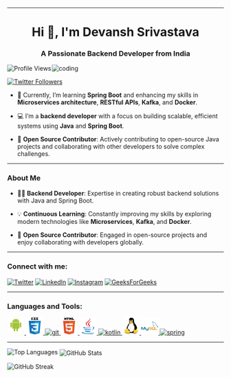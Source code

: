 
---

<h1 align="center">Hi 👋, I'm Devansh Srivastava</h1>
<h3 align="center">A Passionate Backend Developer from India</h3>

<img align="right" alt="coding" width="400" src="https://user-images.githubusercontent.com/55389276/140866485-8fb1c876-9a8f-4d6a-98dc-08c4981eaf70.gif">

<p align="left"> <img src="https://komarev.com/ghpvc/?username=devloperdevansh&label=Profile%20views&color=0e75b6&style=flat" alt="Profile Views" /> </p>

<p align="left"> <a href="https://twitter.com/@devansh11371177" target="_blank"><img src="https://img.shields.io/twitter/follow/@devansh11371177?logo=twitter&style=for-the-badge" alt="Twitter Followers" /></a> </p>

- 🌱 Currently, I’m learning **Spring Boot** and enhancing my skills in **Microservices architecture**, **RESTful APIs**, **Kafka**, and **Docker**.

- 💻 I’m a **backend developer** with a focus on building scalable, efficient systems using **Java** and **Spring Boot**.

- 🤝 **Open Source Contributor**: Actively contributing to open-source Java projects and collaborating with other developers to solve complex challenges.

---

<h3>About Me</h3>

- 👨‍💻 **Backend Developer**: Expertise in creating robust backend solutions with Java and Spring Boot.

- 💡 **Continuous Learning**: Constantly improving my skills by exploring modern technologies like **Microservices**, **Kafka**, and **Docker**.

- 🌱 **Open Source Contributor**: Engaged in open-source projects and enjoy collaborating with developers globally.

---

<h3 align="left">Connect with me:</h3>
<p align="left">
<a href="https://twitter.com/@devansh11371177" target="_blank"><img align="center" src="https://raw.githubusercontent.com/rahuldkjain/github-profile-readme-generator/master/src/images/icons/Social/twitter.svg" alt="Twitter" height="30" width="40" /></a>
<a href="https://linkedin.com/in/devansh-srivastava" target="_blank"><img align="center" src="https://raw.githubusercontent.com/rahuldkjain/github-profile-readme-generator/master/src/images/icons/Social/linked-in-alt.svg" alt="LinkedIn" height="30" width="40" /></a>
<a href="https://instagram.com/irreplaceable__ayush" target="_blank"><img align="center" src="https://raw.githubusercontent.com/rahuldkjain/github-profile-readme-generator/master/src/images/icons/Social/instagram.svg" alt="Instagram" height="30" width="40" /></a>
<a href="https://auth.geeksforgeeks.org/user/srivastavdevansh523" target="_blank"><img align="center" src="https://raw.githubusercontent.com/rahuldkjain/github-profile-readme-generator/master/src/images/icons/Social/geeks-for-geeks.svg" alt="GeeksForGeeks" height="30" width="40" /></a>
</p>

---

<h3 align="left">Languages and Tools:</h3>
<p align="left"> 
<a href="https://developer.android.com" target="_blank" rel="noreferrer"> <img src="https://raw.githubusercontent.com/devicons/devicon/master/icons/android/android-original-wordmark.svg" alt="android" width="40" height="40"/> </a> 
<a href="https://www.w3schools.com/css/" target="_blank" rel="noreferrer"> <img src="https://raw.githubusercontent.com/devicons/devicon/master/icons/css3/css3-original-wordmark.svg" alt="css3" width="40" height="40"/> </a> 
<a href="https://git-scm.com/" target="_blank" rel="noreferrer"> <img src="https://www.vectorlogo.zone/logos/git-scm/git-scm-icon.svg" alt="git" width="40" height="40"/> </a> 
<a href="https://www.w3.org/html/" target="_blank" rel="noreferrer"> <img src="https://raw.githubusercontent.com/devicons/devicon/master/icons/html5/html5-original-wordmark.svg" alt="html5" width="40" height="40"/> </a> 
<a href="https://www.java.com" target="_blank" rel="noreferrer"> <img src="https://raw.githubusercontent.com/devicons/devicon/master/icons/java/java-original.svg" alt="java" width="40" height="40"/> </a> 
<a href="https://kotlinlang.org" target="_blank" rel="noreferrer"> <img src="https://www.vectorlogo.zone/logos/kotlinlang/kotlinlang-icon.svg" alt="kotlin" width="40" height="40"/> </a> 
<a href="https://www.linux.org/" target="_blank" rel="noreferrer"> <img src="https://raw.githubusercontent.com/devicons/devicon/master/icons/linux/linux-original.svg" alt="linux" width="40" height="40"/> </a> 
<a href="https://www.mysql.com/" target="_blank" rel="noreferrer"> <img src="https://raw.githubusercontent.com/devicons/devicon/master/icons/mysql/mysql-original-wordmark.svg" alt="mysql" width="40" height="40"/> </a> 
<a href="https://spring.io/" target="_blank" rel="noreferrer"> <img src="https://www.vectorlogo.zone/logos/springio/springio-icon.svg" alt="spring" width="40" height="40"/> </a> 
</p>

---

<p><img align="left" src="https://github-readme-stats.vercel.app/api/top-langs?username=devloperdevansh&show_icons=true&locale=en&layout=compact" alt="Top Languages" /></p>

<p>&nbsp;<img align="center" src="https://github-readme-stats.vercel.app/api?username=devloperdevansh&show_icons=true&locale=en" alt="GitHub Stats" /></p>

<p><img align="center" src="https://github-readme-streak-stats.herokuapp.com/?user=devloperdevansh&" alt="GitHub Streak" /></p>

